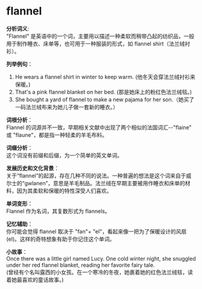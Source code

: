 # flannel

**分析词义**:  
"Flannel" 是英语中的一个词，主要用以描述一种柔软而稍带凸起的纺织品，一般用于制作睡衣、床单等，也可用于一种服装的形式，如 flannel shirt（法兰绒衬衫）。

  

**列举例句**：

  

1.  He wears a flannel shirt in winter to keep warm. (他冬天会穿法兰绒衬衫来保暖。)
2.  That's a pink flannel blanket on her bed. (那是她床上的粉红色法兰绒毯。)
3.  She bought a yard of flannel to make a new pajama for her son.（她买了一码法兰绒布来为她儿子做一套新的睡衣。）

  

**词根分析**：  
Flannel 的词源并不一致，早期相关文献中出现了两个相似的法国词汇--"flaine" 或 "flaune"，都是指一种轻柔的羊毛布料。

  

**词缀分析**：  
这个词没有前缀和后缀，为一个简单的英文单词。

  

**发展历史和文化背景**：  
关于“flannel”的起源，存在几种不同的说法。一种普遍的想法是这个词来自于威尔士的“gwlanen”，意思是羊毛制品。法兰绒在早期主要被用作睡衣和床单的材料，因为其柔软和保暖的特性深受人们喜欢。

  

**单词变形**：  
Flannel 作为名词，其复数形式为 flannels。

  

**记忆辅助**：  
你可能会觉得 flannel 取决于 "fan"+ "el"，看起来像一把为了保暖设计的风扇(el)。这样的奇特想象有助于你记住这个单词。

  

**小故事**：  
Once there was a little girl named Lucy. One cold winter night, she snuggled under her red flannel blanket, reading her favorite fairy tale.  
(曾经有个名叫露西的小女孩。在一个寒冷的冬夜，她裹着她的红色法兰绒毯，读着她最喜欢的童话故事。)
